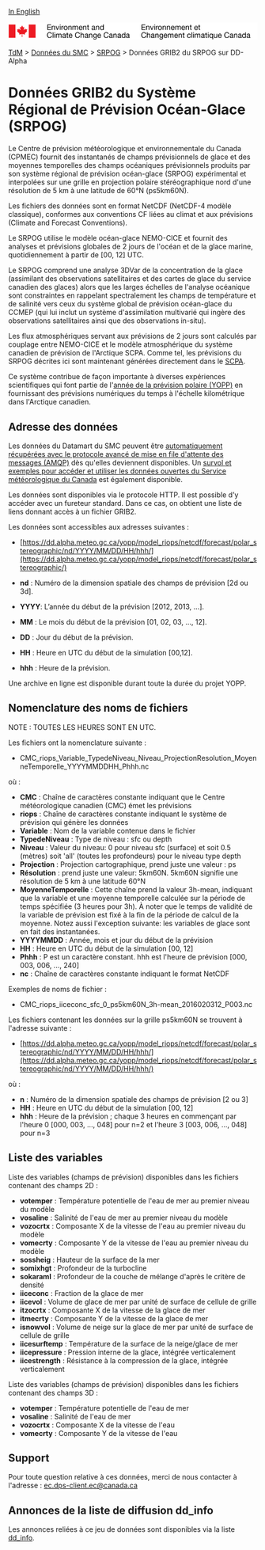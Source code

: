 [In English](readme_riops-datamart-alpha_en.md)

![ECCC logo](../../img_eccc-logo.png)

[TdM](../../readme_fr.md) > [Données du SMC](../readme_fr.md) > [SRPOG](readme_riops_fr.md) > Données GRIB2 du SRPOG sur DD-Alpha

# Données GRIB2 du Système Régional de Prévision Océan-Glace (SRPOG)

Le Centre de prévision météorologique et environnementale du Canada (CPMEC) fournit des instantanés de champs prévisionnels de glace et des moyennes temporelles des champs océaniques prévisionnels produits par son système régional de prévision océan-glace (SRPOG) expérimental et interpolées sur une grille en projection polaire stéréographique nord d'une résolution de 5 km à une latitude de 60°N (ps5km60N).

Les fichiers des données sont en format NetCDF (NetCDF-4 modèle classique), conformes aux conventions CF liées au climat et aux prévisions (Climate and Forecast Conventions).

Le SRPOG utilise le modèle océan-glace NEMO-CICE et fournit des analyses et prévisions globales de 2 jours de l'océan et de la glace marine, quotidiennement à partir de [00, 12] UTC.

Le SRPOG comprend une analyse 3DVar de la concentration de la glace (assimilant des observations satellitaires et des cartes de glace du service canadien des glaces) alors que les larges échelles de l'analyse océanique sont constraintes en rappelant spectralement les champs de température et de salinité vers ceux du système global de prévision océan-glace du CCMEP (qui lui inclut un système d'assimilation multivarié qui ingère des observations satellitaires ainsi que des observations in-situ).

Les flux atmosphériques servant aux prévisions de 2 jours sont calculés par couplage entre NEMO-CICE et le modèle atmosphérique du système canadien de prévision de l'Arctique SCPA. Comme tel, les prévisions du SRPOG décrites ici sont maintenant générées directement dans le [SCPA](../nwp_caps/readme_caps_fr.md).

Ce système contribue de façon importante à diverses expériences scientifiques qui font partie de l'[année de la prévision polaire (YOPP)](https://www.polarprediction.net/) en fournissant des prévisions numériques du temps à l'échelle kilométrique dans l'Arctique canadien.

## Adresse des données 

Les données du Datamart du SMC peuvent être [automatiquement récupérées avec le protocole avancé de mise en file d'attente des messages (AMQP)](../../msc-datamart/amqp_fr.md) dès qu'elles deviennent disponibles. Un [survol et exemples pour accéder et utiliser les données ouvertes du Service météorologique du Canada](../../usage/readme_fr.md) est également disponible.

Les données sont disponibles via le protocole HTTP. Il est possible d’y accéder avec un fureteur standard. Dans ce cas, on obtient une liste de liens donnant accès à un fichier GRIB2.

Les données sont accessibles aux adresses suivantes :

* [https://dd.alpha.meteo.gc.ca/yopp/model_riops/netcdf/forecast/polar_stereographic/nd/YYYY/MM/DD/HH/hhh/](https://dd.alpha.meteo.gc.ca/yopp/model_riops/netcdf/forecast/polar_stereographic/)

* __nd__ : Numéro de la dimension spatiale des champs de prévision [2d ou 3d]. 
* __YYYY__: L’année du début de la prévision [2012, 2013, ...].
* __MM__ : Le mois du début de la prévision [01, 02, 03, ..., 12].
* __DD__ : Jour du début de la prévision.
* __HH__ : Heure en UTC du début de la simulation [00,12].
* __hhh__ : Heure de la prévision.

Une archive en ligne est disponible durant toute la durée du projet YOPP.

## Nomenclature des noms de fichiers 

NOTE : TOUTES LES HEURES SONT EN UTC.

Les fichiers ont la nomenclature suivante :

* CMC_riops_Variable_TypedeNiveau_Niveau_ProjectionResolution_MoyenneTemporelle_YYYYMMDDHH_Phhh.nc

où :

* __CMC__ : Chaîne de caractères constante indiquant que le Centre météorologique canadien (CMC) émet les prévisions
* __riops__ : Chaîne de caractères constante indiquant le système de prévision qui génère les données
* __Variable__ : Nom de la variable contenue dans le fichier
* __TypedeNiveau__ : Type de niveau : sfc ou depth
* __Niveau__ : Valeur du niveau: 0 pour niveau sfc (surface) et soit 0.5 (mètres) soit 'all' (toutes les profondeurs) pour le niveau type depth
* __Projection__ : Projection cartographique, prend juste une valeur : ps
* __Résolution__ : prend juste une valeur: 5km60N. 5km60N signifie une résolution de 5 km à une latitude 60°N
* __MoyenneTemporelle__ : Cette chaîne prend la valeur 3h-mean, indiquant que la variable et une moyenne temporelle calculée sur la période de temps spécifiée (3 heures pour 3h). À noter que le temps de validité de la variable de prévision est fixé à la fin de la période de calcul de la moyenne. Notez aussi l'exception suivante: les variables de glace sont en fait des instantanées.
* __YYYYMMDD__ : Année, mois et jour du début de la prévision
* __HH__ : Heure en UTC du début de la simulation [00, 12]
* __Phhh__ : P est un caractère constant. hhh est l'heure de prévision [000, 003, 006, ..., 240]
* __nc__ : Chaîne de caractères constante indiquant le format NetCDF

Exemples de noms de fichier : 

* CMC_riops_iiceconc_sfc_0_ps5km60N_3h-mean_2016020312_P003.nc

Les fichiers contenant les données sur la grille ps5km60N se trouvent à l'adresse suivante :

* [https://dd.alpha.meteo.gc.ca/yopp/model_riops/netcdf/forecast/polar_stereographic/nd/YYYY/MM/DD/HH/hhh/](https://dd.alpha.meteo.gc.ca/yopp/model_riops/netcdf/forecast/polar_stereographic/nd/YYYY/MM/DD/HH/hhh/)

où :

* __n__ : Numéro de la dimension spatiale des champs de prévision [2 ou 3]   
* __HH__ : Heure en UTC du début de la simulation [00, 12]
* __hhh__ : Heure de la prévision ; chaque 3 heures en commençant par l'heure 0 [000, 003, ..., 048] pour n=2 et l'heure 3 [003, 006, ..., 048] pour n=3


## Liste des variables

Liste des variables (champs de prévision) disponibles dans les fichiers contenant des champs 2D :

* __votemper__ :	Température potentielle de l'eau de mer au premier niveau du modèle
* __vosaline__ :	Salinité de l'eau de mer au premier niveau du modèle
* __vozocrtx__ :	Composante X de la vitesse de l'eau au premier niveau du modèle
* __vomecrty__ :	Composante Y de la vitesse de l'eau au premier niveau du modèle
* __sossheig__ :	Hauteur de la surface de la mer
* __somixhgt__ :	Profondeur de la turbocline 
* __sokaraml__ :	Profondeur de la couche de mélange d'après le critère de densité
* __iiceconc__ :	Fraction de la glace de mer
* __iicevol__ :		Volume de glace de mer par unité de surface de cellule de grille
* __itzocrtx__ :	Composante X de la vitesse de la glace de mer
* __itmecrty__ :	Composante Y de la vitesse de la glace de mer 
* __isnowvol__ :	Volume de neige sur la glace de mer par unité de surface de cellule de grille
* __iicesurftemp__ :	Température de la surface de la neige/glace de mer
* __iicepressure__ :	Pression interne de la glace, intégrée verticalement
* __iicestrength__ :	Résistance à la compression de la glace, intégrée verticalement

Liste des variables (champs de prévision) disponibles dans les fichiers contenant des champs 3D :

* __votemper__ : 	Température potentielle de l'eau de mer
* __vosaline__ :	Salinité de l'eau de mer 
* __vozocrtx__ :	Composante X de la vitesse de l'eau 
* __vomecrty__ :	Composante Y de la vitesse de l'eau 

## Support

Pour toute question relative à ces données, merci de nous contacter à l'adresse : [ec.dps-client.ec@canada.ca](mailto:ec.dps-client.ec@canada.ca)

## Annonces de la liste de diffusion dd_info 

Les annonces reliées à ce jeu de données sont disponibles via la liste [dd_info](https://lists.ec.gc.ca/cgi-bin/mailman/listinfo/dd_info).